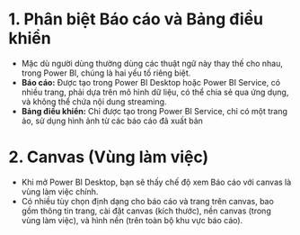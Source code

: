 # 1. Phân biệt Báo cáo và Bảng điều khiển
- Mặc dù người dùng thường dùng các thuật ngữ này thay thế cho nhau, trong Power BI, chúng là hai yếu tố riêng biệt.
- **Báo cáo:** Được tạo trong Power BI Desktop hoặc Power BI Service, có nhiều trang, phải dựa trên mô hình dữ liệu, có thể chia sẻ qua ứng dụng, và không thể chứa nội dung streaming.
- **Bảng điều khiển:** Chỉ được tạo trong Power BI Service, chỉ có một trang ảo, sử dụng hình ảnh từ các báo cáo đã xuất bản

# 2. Canvas (Vùng làm việc)
- Khi mở Power BI Desktop, bạn sẽ thấy chế độ xem Báo cáo với canvas là vùng làm việc chính.
- Có nhiều tùy chọn định dạng cho báo cáo và trang trên canvas, bao gồm thông tin trang, cài đặt canvas (kích thước), nền canvas (trong vùng làm việc), và hình nền (trên toàn bộ khu vực báo cáo).
